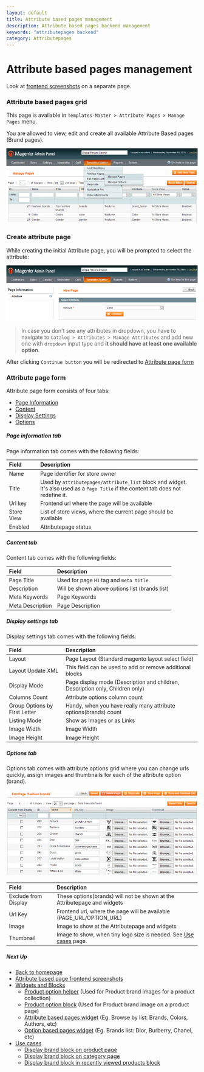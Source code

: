 ```yaml
---
layout: default
title: Attribute based pages management
description: Attribute based pages backend management
keywords: "attributepages backend"
category: Attributepages
---
```


# Attribute based pages management

Look at [frontend screenshots](/m1/extensions/attributepages/attribute-based-page/frontend/)
on a separate page.

### Attribute based pages grid

This page is available in `Templates-Master > Attribute Pages > Manage Pages`
menu.

You are allowed to view, edit and create all available Attribute Based pages
(Brand pages).

![Attribute based pages grid](/images/attributepages/attribute-based-page/backend/grid.png)

### Create attribute page

While creating the initial Attribute page, you will be prompted to select the
attribute:

![Create attribute page. Step 1](/images/attributepages/attribute-based-page/backend/select_attribute_dropdown.png)

> In case you don't see any attributes in dropdown, you have to navigate to
> `Catalog > Attributes > Manage Attributes` and add new one with
> `dropdown` input type and **it should have at least one available option**.

After clicking `Continue button` you will be redirected to
[Attribute page form](#attribute-page-form)

### Attribute page form

Attribute page form consists of four tabs:

- [Page Information](#page-information-tab)
- [Content](#content-tab)
- [Display Settings](#display-settings-tab)
- [Options](#options-tab)

##### Page information tab

Page information tab comes with the following fields:

Field | Description
:-----|:-----------
Name | Page identifier for store owner
Title | Used by `attributepages/attribute_list` block and widget.<br/> It's also used as a `Page Title` if the content tab does not redefine it.
Url key | Frontend url where the page will be available
Store View | List of store views, where the current page should be available
Enabled | Attributepage status

##### Content tab

Content tab comes with the following fields:

Field | Description
:-----|:-----------
Page Title | Used for page `H1` tag and `meta title`
Description | Will be shown above options list (brands list)
Meta Keywords | Page Keywords
Meta Description | Page Description

##### Display settings tab

Display settings tab comes with the following fields:

Field | Description
:-----|:-----------
Layout | Page Layout (Standard magento layout select field)
Layout Update XML | This field can be used to add or remove additional blocks
Display Mode | Page display mode (Description and children, Description only, Children only)
Columns Count | Attribute options column count
Group Options by First Letter | Handy, when you have really many attribute options(brands) count
Listing Mode | Show as Images or as Links
Image Width | Image Width
Image Height | Image Height

##### Options tab

Options tab comes with attribute options grid where you can change urls quickly,
assign images and thumbnails for each of the attribute option (brand).

![Options tab](/images/attributepages/attribute-based-page/backend/tab_options.png)

Field | Description
:-----|:-----------
Exclude from Display | These options(brands) will not be shown at the Attributepage and widgets
Url Key | Frontend url, where the page will be available (PAGE_URL/OPTION_URL)
Image | Image to show at the Attributepage and widgets
Thumbnail | Image to show, when tiny logo size is needed. See [Use cases](/m1/extensions/attributepages/use-cases/) page.

##### Next Up

 -  [Back to homepage](/m1/extensions/attributepages/)
 -  [Attribute based page frontend screenshots](/m1/extensions/attributepages/attribute-based-page/frontend/)
 -  [Widgets and Blocks](/m1/extensions/attributepages/widgets-and-blocks/)
    - [Product option helper](/m1/extensions/attributepages/widgets-and-blocks/product-option-helper/) (Used for Product brand images for a product collection)
    - [Product option block](/m1/extensions/attributepages/widgets-and-blocks/product-option-block/) (Used for Product brand image on a product page)
    - [Attribute based pages widget](/m1/extensions/attributepages/widgets-and-blocks/attribute-based-pages-widget/) (Eg. Browse by list: Brands, Colors, Authors, etc)
    - [Option based pages widget](/m1/extensions/attributepages/widgets-and-blocks/option-based-pages-widget/) (Eg. Brands list: Dior, Burberry, Chanel, etc)
 -  [Use cases](/m1/extensions/attributepages/use-cases/)
    - [Display brand block on product page](/m1/extensions/attributepages/use-cases/brand-block-on-product-page/)
    - [Display brand block on category page](/m1/extensions/attributepages/use-cases/brand-block-on-category-page/)
    - [Display brand block in recently viewed products block](/m1/extensions/attributepages/use-cases/brand-block-in-recently-viewed-block/)
